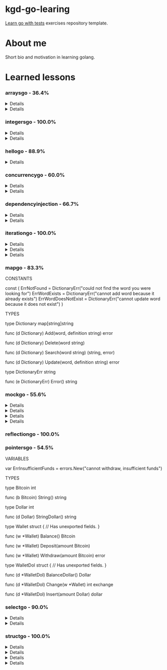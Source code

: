 # kgd-go-learing

[Learn go with tests](https://quii.gitbook.io/learn-go-with-tests/) exercises repository template.

# About me

Short bio and motivation in learning golang.

# Learned lessons

### arraysgo - 36.4%

<details>
  <!-- <summary><code>func Sum(numbers []int) int</code></summary> -->

</details>

<details>
  <!-- <summary><code>func SumAllTails(numbersToSum ...[]int) []int</code></summary> -->

</details>

### integersgo - 100.0%

<details>
  <!-- <summary><code>func Add(x, y int) int</code></summary> -->

</details>

<details>
  <!-- <summary><code>func Multiply(x, y int) int</code></summary> -->

</details>

### hellogo - 88.9%

<details>
  <!-- <summary><code>func SayHello()</code></summary> -->

</details>

### concurrencygo - 60.0%

<details>
  <!-- <summary><code>func CheckWebsite(url string) bool</code></summary> -->

</details>

<details>
  <!-- <summary><code>func CheckWebsites(wc WebsiteChecker, urls []string) map[string]bool</code></summary> -->

    TYPES
</details>

### dependencyinjection - 66.7%

<details>
  <!-- <summary><code>func Greet(writer io.Writer, name string)</code></summary> -->

</details>

<details>
  <!-- <summary><code>func MyGreeterHandler(w http.ResponseWriter, r *http.Request)</code></summary> -->

</details>

### iterationgo - 100.0%

<details>
  <!-- <summary><code>func Repeat(character string) string</code></summary> -->

</details>

<details>
  <!-- <summary><code>func SumAllNumbers(numbers ...int) int</code></summary> -->

</details>

<details>
  <!-- <summary><code>func SumPositiveNumbers(numbers ...int) int</code></summary> -->

</details>

### mapgo - 83.3%
CONSTANTS

const (
	ErrNotFound         = DictionaryErr("could not find the word you were looking for")
	ErrWordExists       = DictionaryErr("cannot add word because it already exists")
	ErrWordDoesNotExist = DictionaryErr("cannot update word because it does not exist")
)

TYPES

type Dictionary map[string]string

func (d Dictionary) Add(word, definition string) error

func (d Dictionary) Delete(word string)

func (d Dictionary) Search(word string) (string, error)

func (d Dictionary) Update(word, definition string) error

type DictionaryErr string

func (e DictionaryErr) Error() string
### mockgo - 55.6%

<details>
  <!-- <summary><code>func Countdown(out io.Writer, sleeper Sleeper)</code></summary> -->

    Countdown prints a countdown from 3 to out.
</details>

<details>
  <!-- <summary><code>func Mocking()</code></summary> -->

    TYPES
    // Has unexported fields.
    }
</details>

<details>
  <!-- <summary><code>func (c *ConfigurableSleeper) Sleep()</code></summary> -->

</details>

<details>
  <!-- <summary><code>func (d *DefaultSleeper) Sleep()</code></summary> -->

    Sleep()
    }
</details>

### reflectiongo - 100.0%

### pointersgo - 54.5%
VARIABLES

var ErrInsufficientFunds = errors.New("cannot withdraw, insufficient funds")

TYPES

type Bitcoin int

func (b Bitcoin) String() string

type Dollar int

func (d Dollar) StringDollar() string

type Wallet struct {
	// Has unexported fields.
}

func (w *Wallet) Balance() Bitcoin

func (w *Wallet) Deposit(amount Bitcoin)

func (w *Wallet) Withdraw(amount Bitcoin) error

type WalletDol struct {
	// Has unexported fields.
}

func (d *WalletDol) BalanceDollar() Dollar

func (d *WalletDol) Change(w *Wallet) int
    exchange

func (d *WalletDol) Insert(amount Dollar)
    dollar
### selectgo - 90.0%

<details>
  <!-- <summary><code>func ConfigurableRacer(a, b string, timeout time.Duration) (winner string, error error)</code></summary> -->

</details>

<details>
  <!-- <summary><code>func Racer(a, b string) (winner string, error error)</code></summary> -->

</details>

### structgo - 100.0%

<details>
  <!-- <summary><code>func Perimeter(rectangle Rectangle) float64</code></summary> -->

    TYPES
    Radius float64
    }
</details>

<details>
  <!-- <summary><code>func (c Circle) Area() float64</code></summary> -->

    Width  float64
    Height float64
    }
</details>

<details>
  <!-- <summary><code>func (r Rectangle) Area() float64</code></summary> -->

    Area() float64
    }
    Base   float64
    Height float64
    }
</details>

<details>
  <!-- <summary><code>func (t Triangle) Area() float64</code></summary> -->

</details>
